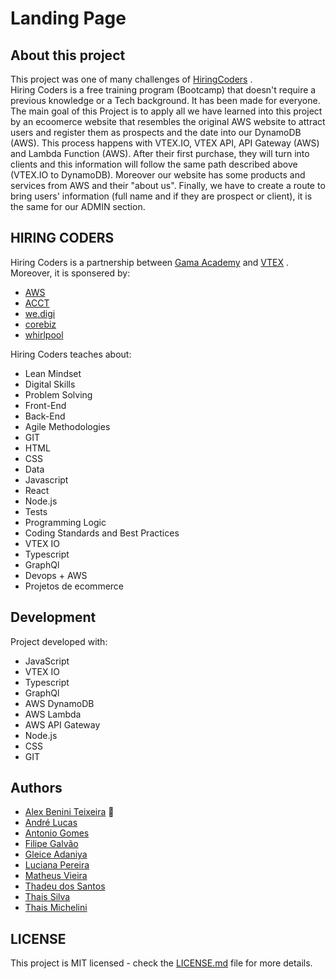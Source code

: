 # Landing Page

<div>

## About this project

This project was one of many challenges of [HiringCoders](https://www.hiringcoders.com.br/) .  
Hiring Coders is a free training program (Bootcamp) that doesn't require a previous knowledge or a Tech background. It has been made for everyone. The main goal of this Project is to apply all we have learned into this project by an ecoomerce website that resembles the original AWS website to attract users and register them as prospects and the date into our DynamoDB (AWS). This process happens with VTEX.IO, VTEX API, API Gateway (AWS) and Lambda Function (AWS). After their first purchase, they will turn into clients and this information will follow the same path described above (VTEX.IO to DynamoDB). Moreover our website has some products and services from AWS and their "about us". Finally, we have to create a route to bring users' information (full name and if they are prospect or client), it is the same for our ADMIN section.

</div>

<div>

## HIRING CODERS

<div>

Hiring Coders is a partnership between [Gama Academy](https://www.gama.academy/) and [VTEX](https://vtex.com/br-pt/overview-plataforma/?utm_source=Google%20Paid%20Search&utm_medium=Google&utm_campaign=BRA_Search_VTEX&utm_term=vtex&utm_content=503170322805) . Moreover, it is sponsered by:

</div>

<div>

*   [AWS](https://aws.amazon.com/pt/free/?trk=ps_a134p000003yhPXAAY&trkCampaign=acq_paid_search_brand&sc_channel=ps&sc_campaign=acquisition_BR&sc_publisher=google&sc_category=core-main&sc_country=BR&sc_geo=LATAM&sc_outcome=Acquisition&sc_detail=aws&sc_content=Brand_Core_aws_e&sc_matchtype=e&sc_segment=454435137069&sc_medium=ACQ-P|PS-GO|Brand|Desktop|SU|Core-Main|Core|BR|EN|Text&s_kwcid=AL!4422!3!454435137069!e!!g!!aws&ef_id=Cj0KCQjwiqWHBhD2ARIsAPCDzanpTNA4IGGdiwygObLbSw9cqbjHP8lQ3qybHPS7VZw2cIKlJLwFvocaAgcGEALw_wcB:G:s&s_kwcid=AL!4422!3!454435137069!e!!g!!aws&all-free-tier.sort-by=item.additionalFields.SortRank&all-free-tier.sort-order=asc&awsf.Free%20Tier%20Types=*all&awsf.Free%20Tier%20Categories=*all)
*   [ACCT](https://acct.global/pt/)
*   [we.digi](https://www.wedigi.com.br/)
*   [corebiz](https://www.corebiz.ag/pt/)
*   [whirlpool](https://www.whirlpool.com.br/)

</div>

Hiring Coders teaches about:

<div>

*   Lean Mindset
*   Digital Skills
*   Problem Solving
*   Front-End
*   Back-End
*   Agile Methodologies
*   GIT
*   HTML
*   CSS
*   Data
*   Javascript
*   React
*   Node.js
*   Tests
*   Programming Logic
*   Coding Standards and Best Practices
*   VTEX IO
*   Typescript
*   GraphQl
*   Devops + AWS
*   Projetos de ecommerce

</div>

</div>

<div>

## Development

Project developed with:

*   JavaScript
*   VTEX IO
*   Typescript
*   GraphQl
*   AWS DynamoDB
*   AWS Lambda
*   AWS API Gateway
*   Node.js
*   CSS
*   GIT

</div>

<div>

## Authors

*   [Alex Benini Teixeira](https://github.com/benini17) 🐼
*   [André Lucas](https://github.com/andre-llucas)
*   [Antonio Gomes](https://github.com/consultorgomes)
*   [Filipe Galvão](https://github.com/g-filipe)
*   [Gleice Adaniya](gleiceadaniya@gmail.com)
*   [Luciana Pereira](luci.lv14@gmail.com)
*   [Matheus Vieira](https://github.com/matheusdias20)
*   [Thadeu dos Santos](https://github.com/thadeu-santos)
*   [Thais Silva](https://github.com/tcarmsilva)
*   [Thais Michelini](thaislmichelini@gmail.com)


</div>

<div>

## LICENSE

This project is MIT licensed - check the [LICENSE.md](https://github.com/benini17/6thModule-LandingPage/blob/main/LICENSE) file for more details.

</div>
